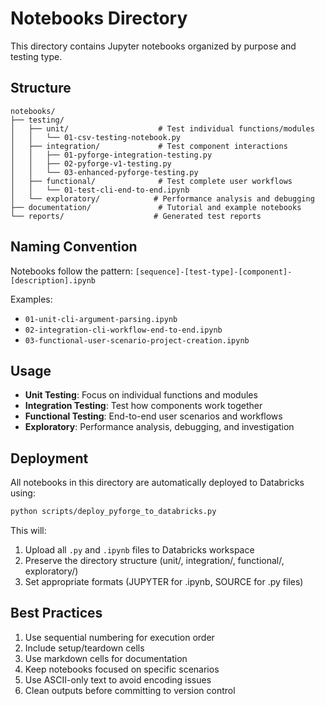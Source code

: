 # Notebooks Directory

This directory contains Jupyter notebooks organized by purpose and testing type.

## Structure

```
notebooks/
├── testing/
│   ├── unit/                    # Test individual functions/modules
│   │   └── 01-csv-testing-notebook.py
│   ├── integration/             # Test component interactions
│   │   ├── 01-pyforge-integration-testing.py
│   │   ├── 02-pyforge-v1-testing.py
│   │   └── 03-enhanced-pyforge-testing.py
│   ├── functional/              # Test complete user workflows
│   │   └── 01-test-cli-end-to-end.ipynb
│   └── exploratory/            # Performance analysis and debugging
├── documentation/               # Tutorial and example notebooks
└── reports/                    # Generated test reports
```

## Naming Convention

Notebooks follow the pattern: `[sequence]-[test-type]-[component]-[description].ipynb`

Examples:
- `01-unit-cli-argument-parsing.ipynb`
- `02-integration-cli-workflow-end-to-end.ipynb`
- `03-functional-user-scenario-project-creation.ipynb`

## Usage

- **Unit Testing**: Focus on individual functions and modules
- **Integration Testing**: Test how components work together
- **Functional Testing**: End-to-end user scenarios and workflows
- **Exploratory**: Performance analysis, debugging, and investigation

## Deployment

All notebooks in this directory are automatically deployed to Databricks using:

```bash
python scripts/deploy_pyforge_to_databricks.py
```

This will:
1. Upload all `.py` and `.ipynb` files to Databricks workspace
2. Preserve the directory structure (unit/, integration/, functional/, exploratory/)
3. Set appropriate formats (JUPYTER for .ipynb, SOURCE for .py files)

## Best Practices

1. Use sequential numbering for execution order
2. Include setup/teardown cells
3. Use markdown cells for documentation
4. Keep notebooks focused on specific scenarios
5. Use ASCII-only text to avoid encoding issues
6. Clean outputs before committing to version control